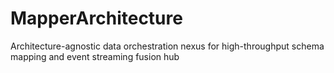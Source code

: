 # MapperArchitecture
Architecture-agnostic data orchestration nexus for high-throughput schema mapping and event streaming fusion hub
